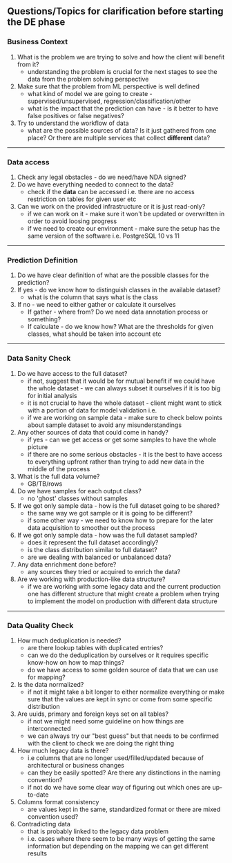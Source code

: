 ## Questions/Topics for clarification before starting the DE phase

### Business Context
1. What is the problem we are trying to solve and how the client will benefit from it?
   - understanding the problem is crucial for the next stages to see the data from the problem solving perspective
2. Make sure that the problem from ML perspective is well defined
   - what kind of model we are going to create - supervised/unsupervised, regression/classification/other
   - what is the impact that the prediction can have - is it better to have false positives or false negatives?
3. Try to understand the workflow of data
   - what are the possible sources of data? Is it just gathered from one place? Or there are multiple services that collect **different** data?
***
### Data access
1. Check any legal obstacles - do we need/have NDA signed?
2. Do we have everything needed to connect to the data?
   - check if the **data** can be accessed i.e. there are no access restriction on tables for given user etc
3. Can we work on the provided infrastructure or it is just read-only?
   - if we can work on it - make sure it won't be updated or overwritten in order to avoid loosing progress
   - if we need to create our environment - make sure the setup has the same version of the software i.e. PostgreSQL 10 vs 11
***
### Prediction Definition
1. Do we have clear definition of what are the possible classes for the prediction?
2. If yes - do we know how to distinguish classes in the available dataset? 
   - what is the column that says what is the class
3. If no - we need to either gather or calculate it ourselves
   - If gather - where from? Do we need data annotation process or something?
   - If calculate - do we know how? What are the thresholds for given classes, what should be taken into account etc
***
### Data Sanity Check
1. Do we have access to the full dataset?
   - if not, suggest that it would be for mutual benefit if we could have the whole dataset - we can always subset it ourselves if it is too big for initial analysis
   - it is not crucial to have the whole dataset - client might want to stick with a portion of data for model validation i.e.
   - if we are working on sample data - make sure to check below points about sample dataset to avoid any misunderstandings
2. Any other sources of data that could come in handy?
   - if yes - can we get access or get some samples to have the whole picture
   - if there are no some serious obstacles - it is the best to have access to everything upfront rather than trying to add new data in the middle of the process
3. What is the full data volume? 
   - GB/TB/rows
4. Do we have samples for each output class? 
   - no 'ghost' classes without samples
5. If we got only sample data - how is the full dataset going to be shared?
   - the same way we got sample or it is going to be different?
   - if some other way - we need to know how to prepare for the later data acquisition to smoother out the process
6. If we got only sample data - how was the full dataset sampled? 
   - does it represent the full dataset accordingly?
   - is the class distribution similar to full dataset?
   - are we dealing with balanced or unbalanced data?
7. Any data enrichment done before? 
   - any sources they tried or acquired to enrich the data?
8. Are we working with production-like data structure?
   - if we are working with some legacy data and the current production one has different structure that might create a problem when trying to implement the model on production with different data structure
***
### Data Quality Check
1. How much deduplication is needed?
   - are there lookup tables with duplicated entries?
   - can we do the deduplication by ourselves or it requires specific know-how on how to map things?
   - do we have access to some golden source of data that we can use for mapping?
2. Is the data normalized?
   - if not it might take a bit longer to either normalize everything or make sure that the values are kept in sync or come from some specific distribution
3. Are uuids, primary and foreign keys set on all tables?
   - if not we might need some guideline on how things are interconnected
   - we can always try our "best guess" but that needs to be confirmed with the client to check we are doing the right thing
4. How much legacy data is there?
   - i.e columns that are no longer used/filled/updated because of architectural or business changes
   - can they be easily spotted? Are there any distinctions in the naming convention?
   - if not do we have some clear way of figuring out which ones are up-to-date
5. Columns format consistency
   - are values kept in the same, standardized format or there are mixed convention used?
6. Contradicting data
   - that is probably linked to the legacy data problem
   - i.e. cases where there seem to be many ways of getting the same information but depending on the mapping we can get different results

